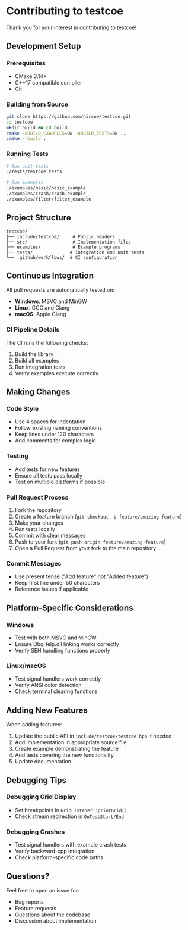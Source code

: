 # Contributing to testcoe

Thank you for your interest in contributing to testcoe!

## Development Setup

### Prerequisites
- CMake 3.14+
- C++17 compatible compiler
- Git

### Building from Source

```bash
git clone https://github.com/nircoe/testcoe.git
cd testcoe
mkdir build && cd build
cmake -DBUILD_EXAMPLES=ON -DBUILD_TESTS=ON ..
cmake --build .
```

### Running Tests

```bash
# Run unit tests
./tests/testcoe_tests

# Run examples
./examples/basic/basic_example
./examples/crash/crash_example
./examples/filter/filter_example
```

## Project Structure

```
testcoe/
├── include/testcoe/     # Public headers
├── src/                 # Implementation files
├── examples/            # Example programs
├── tests/              # Integration and unit tests
└── .github/workflows/  # CI configuration
```

## Continuous Integration

All pull requests are automatically tested on:

- **Windows**: MSVC and MinGW
- **Linux**: GCC and Clang  
- **macOS**: Apple Clang

### CI Pipeline Details

The CI runs the following checks:
1. Build the library
2. Build all examples
3. Run integration tests
4. Verify examples execute correctly

## Making Changes

### Code Style
- Use 4 spaces for indentation
- Follow existing naming conventions
- Keep lines under 120 characters
- Add comments for complex logic

### Testing
- Add tests for new features
- Ensure all tests pass locally
- Test on multiple platforms if possible

### Pull Request Process

1. Fork the repository
2. Create a feature branch (`git checkout -b feature/amazing-feature`)
3. Make your changes
4. Run tests locally
5. Commit with clear messages
6. Push to your fork (`git push origin feature/amazing-feature`)
7. Open a Pull Request from your fork to the main repository

### Commit Messages
- Use present tense ("Add feature" not "Added feature")
- Keep first line under 50 characters
- Reference issues if applicable

## Platform-Specific Considerations

### Windows
- Test with both MSVC and MinGW
- Ensure DbgHelp.dll linking works correctly
- Verify SEH handling functions properly

### Linux/macOS
- Test signal handlers work correctly
- Verify ANSI color detection
- Check terminal clearing functions

## Adding New Features

When adding features:
1. Update the public API in `include/testcoe/testcoe.hpp` if needed
2. Add implementation in appropriate source file
3. Create example demonstrating the feature
4. Add tests covering the new functionality
5. Update documentation

## Debugging Tips

### Debugging Grid Display
- Set breakpoints in `GridListener::printGrid()`
- Check stream redirection in `OnTestStart/End`

### Debugging Crashes
- Test signal handlers with example crash tests
- Verify backward-cpp integration
- Check platform-specific code paths

## Questions?

Feel free to open an issue for:
- Bug reports
- Feature requests
- Questions about the codebase
- Discussion about implementation